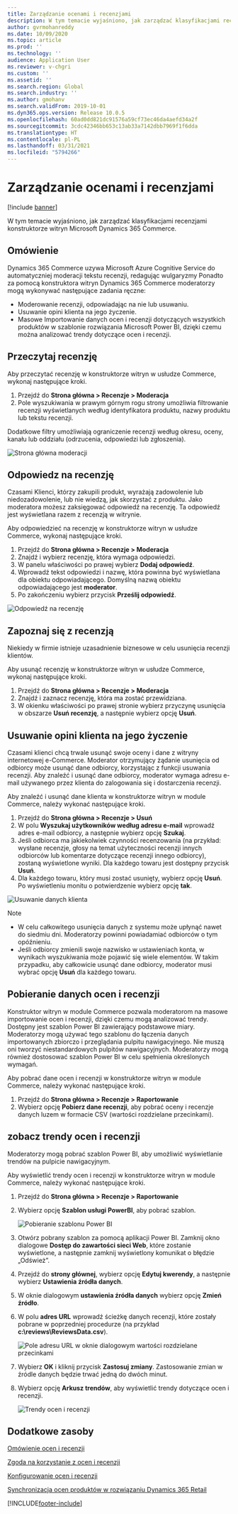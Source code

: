 ```yaml
---
title: Zarządzanie ocenami i recenzjami
description: W tym temacie wyjaśniono, jak zarządzać klasyfikacjami recenzjami konstruktorze witryn Microsoft Dynamics 365 Commerce.
author: gvrmohanreddy
ms.date: 10/09/2020
ms.topic: article
ms.prod: ''
ms.technology: ''
audience: Application User
ms.reviewer: v-chgri
ms.custom: ''
ms.assetid: ''
ms.search.region: Global
ms.search.industry: ''
ms.author: gmohanv
ms.search.validFrom: 2019-10-01
ms.dyn365.ops.version: Release 10.0.5
ms.openlocfilehash: 60ad0dd821dc91576a59cf73ec46da4aefd34a2f
ms.sourcegitcommit: 3cdc42346bb653c13ab33a7142dbb7969f1f6dda
ms.translationtype: HT
ms.contentlocale: pl-PL
ms.lasthandoff: 03/31/2021
ms.locfileid: "5794266"
---
```

# <a name="manage-ratings-and-reviews"></a>Zarządzanie ocenami i recenzjami

[!include [banner](includes/banner.md)]

W tym temacie wyjaśniono, jak zarządzać klasyfikacjami recenzjami konstruktorze witryn Microsoft Dynamics 365 Commerce.

## <a name="overview"></a>Omówienie

Dynamics 365 Commerce uzywa Microsoft Azure Cognitive Service do automatyczniej moderacji tekstu recenzji, redagując wulgaryzmy Ponadto za pomocą konstruktora witryn Dynamics 365 Commerce moderatorzy mogą wykonywać następujące zadania ręczne:

- Moderowanie recenzji, odpowiadając na nie lub usuwaniu.
- Usuwanie opini klienta na jego życzenie.
- Masowe Importowanie danych ocen i recenzji dotyczących wszystkich produktów w szablonie rozwiązania Microsoft Power BI, dzięki czemu można analizować trendy dotyczące ocen i recenzji.

## <a name="read-a-review"></a>Przeczytaj recenzję 

Aby przeczytać recenzję w konstruktorze witryn w usłudze Commerce, wykonaj następujące kroki.

1. Przejdź do **Strona główna \> Recenzje \> Moderacja**
1. Pole wyszukiwania w prawym górnym rogu strony umożliwia filtrowanie recenzji wyświetlanych według identyfikatora produktu, nazwy produktu lub tekstu recenzji.

Dodatkowe filtry umożliwiają ograniczenie recenzji według okresu, oceny, kanału lub oddziału (odrzucenia, odpowiedzi lub zgłoszenia).

![Strona główna moderacji](media/rnr-moderation-home.png) 

## <a name="respond-to-a-review"></a>Odpowiedz na recenzję 

Czasami Klienci, którzy zakupili produkt, wyrażają zadowolenie lub niedozadowolenie, lub nie wiedzą, jak skorzystać z produktu. Jako moderatora możesz zaksięgować odpowiedź na recenzję. Ta odpowiedź jest wyświetlana razem z recenzją w witrynie. 

Aby odpowiedzieć na recenzję w konstruktorze witryn w usłudze Commerce, wykonaj następujące kroki.

1. Przejdź do **Strona główna \> Recenzje \> Moderacja**
1. Znajdź i wybierz recenzję, która wymaga odpowiedzi.
1. W panelu właściwości po prawej wybierz **Dodaj odpowiedź**.
1. Wprowadź tekst odpowiedzi i nazwę, która powinna być wyświetlana dla obiektu odpowiadającego. Domyślną nazwą obiektu odpowiadającego jest **moderator**.
1. Po zakończeniu wybierz przycisk **Prześlij odpowiedź**.

![Odpowiedź na recenzję](media/rnr-moderation-response.png) 

## <a name="take-down-a-review"></a>Zapoznaj się z recenzją 

Niekiedy w firmie istnieje uzasadnienie biznesowe w celu usunięcia recenzji klientów. 

Aby usunąć recenzję w konstruktorze witryn w usłudze Commerce, wykonaj następujące kroki.

1. Przejdź do **Strona główna \> Recenzje \> Moderacja**
1. Znajdź i zaznacz recenzję, która ma zostać przewidziana.
1. W okienku właściwości po prawej stronie wybierz przyczynę usunięcia w obszarze **Usuń recenzję**, a następnie wybierz opcję **Usuń**.
    
## <a name="delete-a-customers-reviews-at-the-customers-request"></a>Usuwanie opini klienta na jego życzenie 

Czasami klienci chcą trwale usunąć swoje oceny i dane z witryny internetowej e-Commerce. Moderator otrzymujący żądanie usunięcia od odbiorcy może usunąć dane odbiorcy, korzystając z funkcji usuwania recenzji. Aby znaleźć i usunąć dane odbiorcy, moderator wymaga adresu e-mail używanego przez klienta do zalogowania się i dostarczenia recenzji. 

Aby znaleźć i usunąć dane klienta w konstruktorze witryn w module Commerce, należy wykonać następujące kroki.

1. Przejdź do **Strona główna \> Recenzje \> Usuń**
1. W polu **Wyszukaj użytkowników według adresu e-mail** wprowadź adres e-mail odbiorcy, a następnie wybierz opcję **Szukaj**.
1. Jeśli odbiorca ma jakiekolwiek czynności recenzowania (na przykład: wysłane recenzje, głosy na temat użyteczności recenzji innych odbiorców lub komentarze dotyczące recenzji innego odbiorcy), zostaną wyświetlone wyniki. Dla każdego towaru jest dostępny przycisk **Usuń**.
1. Dla każdego towaru, który musi zostać usunięty, wybierz opcję **Usuń**. Po wyświetleniu monitu o potwierdzenie wybierz opcję **tak**. 
    
![Usuwanie danych klienta](media/rnr-moderation-delete-reviews.png) 

> [!NOTE]
> - W celu całkowitego usunięcia danych z systemu może upłynąć nawet do siedmiu dni. Moderatorzy powinni powiadamiać odbiorców o tym opóźnieniu.
> - Jeśli odbiorcy zmienili swoje nazwisko w ustawieniach konta, w wynikach wyszukiwania może pojawić się wiele elementów. W takim przypadku, aby całkowicie usunąć dane odbiorcy, moderator musi wybrać opcję **Usuń** dla każdego towaru. 

## <a name="download-ratings-and-reviews-data"></a>Pobieranie danych ocen i recenzji

Konstruktor witryn w module Commerce pozwala moderatorom na masowe importowanie ocen i recenzji, dzięki czemu mogą analizować trendy. Dostępny jest szablon Power BI zawierający podstawowe miary. Moderatorzy mogą używać tego szablonu do łączenia danych importowanych zbiorczo i przeglądania pulpitu nawigacyjnego. Nie muszą oni tworzyć niestandardowych pulpitów nawigacyjnych. Moderatorzy mogą również dostosować szablon Power BI w celu spełnienia określonych wymagań. 

Aby pobrać dane ocen i recenzji w konstruktorze witryn w module Commerce, należy wykonać następujące kroki.

1. Przejdź do **Strona główna \> Recenzje \> Raportowanie**
1. Wybierz opcję **Pobierz dane recenzji**, aby pobrać oceny i recenzje danych luzem w formacie CSV (wartości rozdzielane przecinkami).

## <a name="view-ratings-and-reviews-trends"></a>zobacz trendy ocen i recenzji

Moderatorzy mogą pobrać szablon Power BI, aby umożliwić wyświetlanie trendów na pulpicie nawigacyjnym.

Aby wyświetlić trendy ocen i recenzji w konstruktorze witryn w module Commerce, należy wykonać następujące kroki.

1. Przejdź do **Strona główna \> Recenzje \> Raportowanie**
1. Wybierz opcję **Szablon usługi PowerBI**, aby pobrać szablon.

    ![Pobieranie szablonu Power BI](media/rnr-moderation-reports.png) 

1. Otwórz pobrany szablon za pomocą aplikacji Power BI. Zamknij okno dialogowe **Dostęp do zawartości sieci Web**, które zostanie wyświetlone, a następnie zamknij wyświetlony komunikat o błędzie „Odśwież”.
1. Przejdź do **strony głównej**, wybierz opcję **Edytuj kwerendy**, a następnie wybierz **Ustawienia źródła danych**.
1. W oknie dialogowym **ustawienia źródła danych** wybierz opcję **Zmień źródło**.
1. W polu **adres URL** wprowadź ścieżkę danych recenzji, które zostały pobrane w poprzedniej procedurze (na przykład **c:\\reviews\\ReviewsData.csv**).

    ![Pole adresu URL w oknie dialogowym wartości rozdzielane przecinkami](media/rnr-powerbi-datasource-settings.png) 

1. Wybierz  **OK** i kliknij przycisk **Zastosuj zmiany**. Zastosowanie zmian w źródle danych będzie trwać jedną do dwóch minut.
1. Wybierz opcję **Arkusz trendów**, aby wyświetlić trendy dotyczące ocen i recenzji.

    ![Trendy ocen i recenzji](media/rnr-powerbi-dashboard-template.png) 
    
## <a name="additional-resources"></a>Dodatkowe zasoby

[Omówienie ocen i recenzji](ratings-reviews-overview.md)

[Zgoda na korzystanie z ocen i recenzji](opt-in-ratings-reviews.md)

[Konfigurowanie ocen i recenzji](configure-ratings-reviews.md)

[Synchronizacja ocen produktów w rozwiązaniu Dynamics 365 Retail](sync-product-ratings.md)


[!INCLUDE[footer-include](../includes/footer-banner.md)]